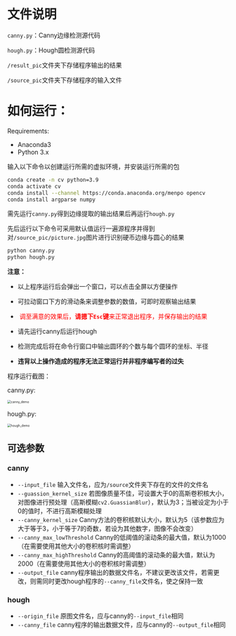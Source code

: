 # 文件说明

`canny.py`：Canny边缘检测源代码

`hough.py`：Hough圆检测源代码

`/result_pic`文件夹下存储程序输出的结果

`/source_pic`文件夹下存储程序的输入文件

# 如何运行：

Requirements:

* Anaconda3
* Python 3.x

输入以下命令以创建运行所需的虚拟环境，并安装运行所需的包

````bash
conda create -n cv python=3.9
conda activate cv
conda install --channel https://conda.anaconda.org/menpo opencv
conda install argparse numpy
````

需先运行`canny.py`得到边缘提取的输出结果后再运行`hough.py`

先后运行以下命令可采用默认值运行一遍源程序并得到对`/source_pic/picture.jpg`图片进行识别硬币边缘与圆心的结果

````bash
python canny.py
python hough.py
````

**注意：**

* 以上程序运行后会弹出一个窗口，可以点击全屏以方便操作
* 可拉动窗口下方的滑动条来调整参数的数值，可即时观察输出结果

* <font color="red"> 调至满意的效果后，**请摁下`Esc`键**来正常退出程序，并保存输出的结果</font>

* 请先运行canny后运行hough
* 检测完成后将在命令行窗口中输出圆环的个数与每个圆环的坐标、半径
* **违背以上操作造成的程序无法正常运行并非程序编写者的过失**

程序运行截图：

canny.py:

<img src="D:\大三\大三下\cv\作业\钱币检测\img\canny_demo.png" alt="canny_demo" style="zoom:50%;" />

hough.py:

<img src="D:\大三\大三下\cv\作业\钱币检测\img\hough_demo.png" alt="hough_demo" style="zoom:50%;" />



## 可选参数

### canny

* `--input_file` 输入文件名，应为`/source`文件夹下存在的文件的文件名
* `--guassion_kernel_size` 若图像质量不佳，可设置大于0的高斯卷积核大小，对图像进行预处理（高斯模糊`cv2.GuassianBlur`），默认为3；当被设定为小于0的值时，不进行高斯模糊处理
* `--canny_kernel_size` Canny方法的卷积核默认大小，默认为5（该参数应为大于等于3，小于等于7的奇数，若设为其他数字，图像不会改变）
* `--canny_max_lowThreshold` Canny的低阈值的滚动条的最大值，默认为1000（在需要使用其他大小的卷积核时需调整）
* `--canny_max_highThreshold` Canny的高阈值的滚动条的最大值，默认为2000（在需要使用其他大小的卷积核时需调整）
* `--output_file` canny程序输出的数据文件名，不建议更改该文件，若需更改，则需同时更改hough程序的`--canny_file`文件名，使之保持一致

### hough

* `--origin_file` 原图文件名，应与canny的`--input_file`相同
* `--canny_file` canny程序的输出数据文件，应与canny的`--output_file`相同

